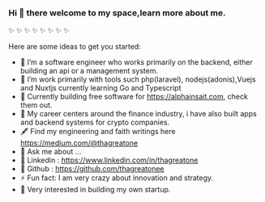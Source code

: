 ### Hi 👋 there welcome to my space,learn more about me.


 ✨ ✨ ✨ ✨ ✨ ✨ ✨  ✨ 

Here are some ideas to get you started:

- 🔭 I’m a software engineer who works primarily on the backend, either building an api or a management system.
- 🌱 I’m work primarily with tools such php(laravel), nodejs(adonis),Vuejs and Nuxtjs currently learning Go and Typescript
- 👯 Currently building free software for https://alphainsait.com, check them out.
- 🤔 My career centers around the finance industry, i have also built apps and backend systems for crypto companies.
- 🖋️ Find my engineering and faith writings here https://medium.com/@thagreatone
- 💬 Ask me about ...
- 🔗 Linkedin : https://www.linkedin.com/in/thagreatone
- 🔗 Github : https://github.com/thagreatonee
- ⚡ Fun fact: I am very crazy about innovation and strategy.
- 🤔 Very interested in building my own startup.

